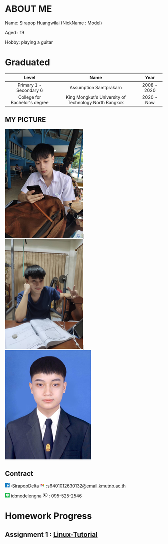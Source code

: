 # ABOUT ME
Name: Sirapop Huangwilai (NickName : Model)

Aged : 19

Hobby: playing a guitar 

# Graduated
| Level | Name | Year | 
| :---: | :----: | :----: |
| Primary 1 - Secondary 6 | Assumption Samtprakarn | 2008 - 2020 | 
| College for Bachelor's degree | King Mongkut's University of Technology North Bangkok | 2020 - Now |

## MY PICTURE
<img src="89A5B02F-567A-47B1-BF45-5FD1DC1D20C3.jpeg" alt="Cute_boy" width="250" height="350"/>|<img src="/photo/Me/IMG_4362.JPG" alt="V_boy" width="250" height="350"/>|<img src="/photo/Me/IMG_4433.JPG" alt="kittyboy" width="275" height="350"/>

## Contract
<img src="A117DF32-30E0-415A-84CF-3349E05971E1.png" alt="A117DF32-30E0-415A-84CF-3349E05971E1" width="15" height="15"/> :[SirapopDelta](https://web.facebook.com/profile.php?id=100017003479477)
<img src="4704F764-39A7-46D6-A54A-572255CAF976.png" alt="4704F764-39A7-46D6-A54A-572255CAF976" width="15" height="15"/> :[s6401012630132@email.kmutnb.ac.th](mailto:s6401012630132@email.kmutnb.ac.th)

<img src="AFCC47CB-ECF9-4EB5-B102-F4ABBCA49017.png" alt="line" width="15" height="15"/> id:modelengna
<img src="F2C6F2CF-1D32-4B7C-8A96-694B54DA9E94.png" alt="Tel" width="15" height="15"/> : 095-525-2546

# Homework Progress

## Assignment 1 : [Linux-Tutorial](https://sirapopmodel.github.io/linux_tutorial.html)
